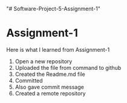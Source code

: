 "# Software-Project-5-Assignment-1" 
# Assignment-1

Here is what I learned from Assignment-1
1. Open a new repository
2. Uploaded the file from command to github
3. Created the Readme.md file
4. Committed
5. Also gave commit message
6. Created a remote repository
